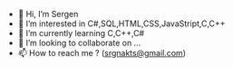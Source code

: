 - 👋 Hi, I’m Sergen
- 👀 I’m interested in C#,SQL,HTML,CSS,JavaStript,C,C++
- 🌱 I’m currently learning C,C++,C#
- 💞️ I’m looking to collaborate on ...
- 📫 How to reach me ? (srgnakts@gmail.com)

<!---
sergen011/sergen011 is a ✨ special ✨ repository because its `README.md` (this file) appears on your GitHub profile.
You can click the Preview link to take a look at your changes.
--->
